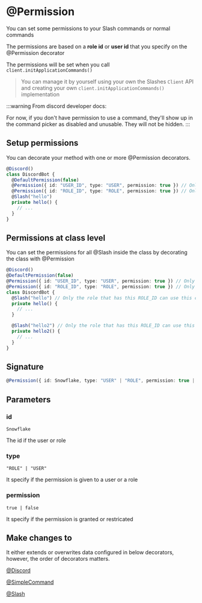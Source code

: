 # @Permission

You can set some permissions to your Slash commands or normal commands

The permissions are based on a **role id** or **user id** that you specify on the @Permission decorator

The permissions will be set when you call `client.initApplicationCommands()`

> You can manage it by yourself using your own the Slashes `Client` API and creating your own `client.initApplicationCommands()` implementation

:::warning
From discord developer docs:

For now, if you don't have permission to use a command, they'll show up in the command picker as disabled and unusable. They will not be hidden.
:::

## Setup permissions

You can decorate your method with one or more @Permission decorators.

```ts
@Discord()
class DiscordBot {
  @DefaultPermission(false)
  @Permission({ id: "USER_ID", type: "USER", permission: true }) // Only the role that has this USER_ID can use this command
  @Permission({ id: "ROLE_ID", type: "ROLE", permission: true }) // Only the role that has this ROLE_ID can use this command
  @Slash("hello")
  private hello() {
    // ...
  }
}
```

## Permissions at class level

You can set the permissions for all @Slash inside the class by decorating the class with @Permission

```ts
@Discord()
@DefaultPermission(false)
@Permission({ id: "USER_ID", type: "USER", permission: true }) // Only the role that has this USER_ID can use this command
@Permission({ id: "ROLE_ID", type: "ROLE", permission: true }) // Only the role that has this ROLE_ID can use this command
class DiscordBot {
  @Slash("hello") // Only the role that has this ROLE_ID can use this command
  private hello() {
    // ...
  }

  @Slash("hello2") // Only the role that has this ROLE_ID can use this command
  private hello2() {
    // ...
  }
}
```

## Signature

```ts
@Permission({ id: Snowflake, type: "USER" | "ROLE", permission: true | false })
```

## Parameters

### id

`Snowflake`

The id if the user or role

### type

`"ROLE" | "USER"`

It specify if the permission is given to a user or a role

### permission

`true | false`

It specify if the permission is granted or restricated

## Make changes to

It either extends or overwrites data configured in below decorators, however, the order of decorators matters.

[@Discord](/docs/decorators/general/discord)

[@SimpleCommand](/docs/decorators/commands/simplecommand)

[@Slash](/docs/decorators/commands/slash)
